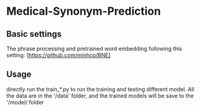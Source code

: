 # Medical-Synonym-Prediction

## Basic settings
The phrase processing and pretrained word embedding following this setting: [https://github.com/minhcp/BNE]

## Usage
directly run the train_*.py to run the training and testing different model.
All the data are in the '/data' folder, and the trained models will be save to the '/model/ folder
